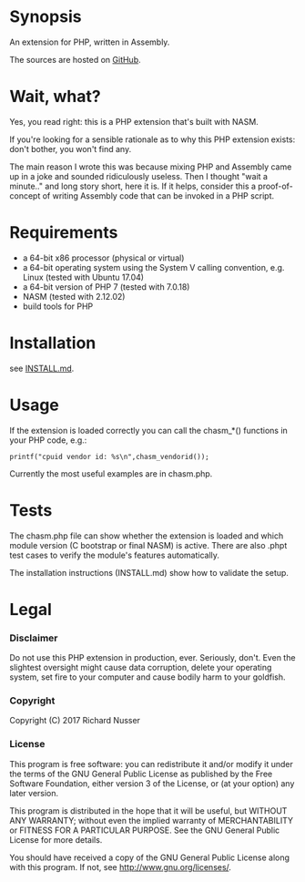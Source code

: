 # Synopsis

An extension for PHP, written in Assembly.

The sources are hosted on [GitHub](https://github.com/rinusser/chASM).


# Wait, what?

Yes, you read right: this is a PHP extension that's built with NASM.

If you're looking for a sensible rationale as to why this PHP extension exists: don't bother, you won't find any.

The main reason I wrote this was because mixing PHP and Assembly came up in a joke and sounded ridiculously useless.
Then I thought "wait a minute.." and long story short, here it is. If it helps, consider this a proof-of-concept of
writing Assembly code that can be invoked in a PHP script.


# Requirements

* a 64-bit x86 processor (physical or virtual)
* a 64-bit operating system using the System V calling convention, e.g. Linux (tested with Ubuntu 17.04)
* a 64-bit version of PHP 7 (tested with 7.0.18)
* NASM (tested with 2.12.02)
* build tools for PHP


# Installation

see [INSTALL.md](https://github.com/rinusser/chASM/blob/master/INSTALL.md).


# Usage

If the extension is loaded correctly you can call the chasm\_\*() functions in your PHP code, e.g.:

    printf("cpuid vendor id: %s\n",chasm_vendorid());

Currently the most useful examples are in chasm.php.


# Tests

The chasm.php file can show whether the extension is loaded and which module version (C bootstrap or final NASM) is
active. There are also .phpt test cases to verify the module's features automatically.

The installation instructions (INSTALL.md) show how to validate the setup.


# Legal

### Disclaimer

Do not use this PHP extension in production, ever. Seriously, don't. Even the slightest oversight might cause data
corruption, delete your operating system, set fire to your computer and cause bodily harm to your goldfish.

### Copyright

Copyright (C) 2017 Richard Nusser

### License

This program is free software: you can redistribute it and/or modify
it under the terms of the GNU General Public License as published by
the Free Software Foundation, either version 3 of the License, or
(at your option) any later version.

This program is distributed in the hope that it will be useful,
but WITHOUT ANY WARRANTY; without even the implied warranty of
MERCHANTABILITY or FITNESS FOR A PARTICULAR PURPOSE.  See the
GNU General Public License for more details.

You should have received a copy of the GNU General Public License
along with this program. If not, see <http://www.gnu.org/licenses/>.

